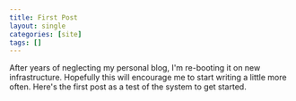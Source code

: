 ```yaml
---
title: First Post
layout: single
categories: [site]
tags: []
---
```


After years of neglecting my personal blog, I'm re-booting it on new infrastructure. Hopefully this will encourage me to start writing a little more often. Here's the first post as a test of the system to get started.